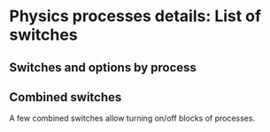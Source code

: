 # Physics processes details: List of switches

## Switches and options by process




## Combined switches

A few combined switches allow turning on/off blocks of processes.



